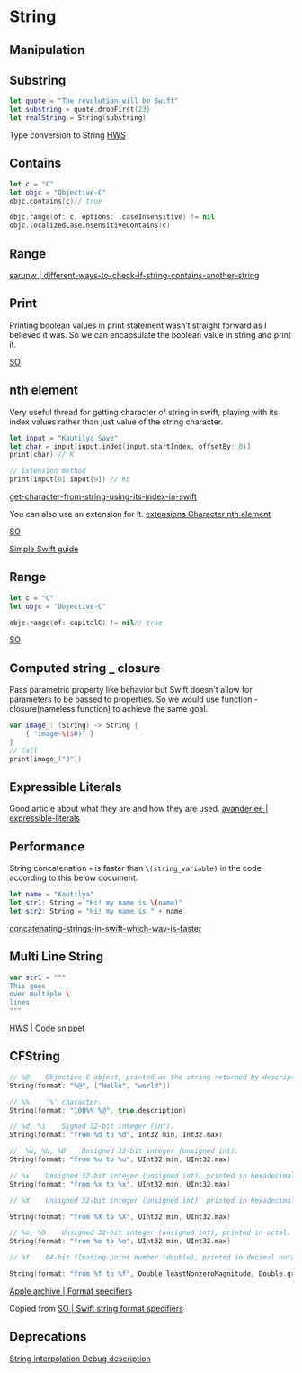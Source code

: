 # String

## Manipulation


## Substring

```swift
let quote = "The revolution will be Swift"
let substring = quote.dropFirst(23)
let realString = String(substring)
```

Type conversion to String [HWS](https://www.hackingwithswift.com/example-code/language/how-to-convert-a-substring-to-a-string)


## Contains

```swift
let c = "C"
let objc = "Objective-C"
objc.contains(c)// true

objc.range(of: c, options: .caseInsensitive) != nil
objc.localizedCaseInsensitiveContains(c)

```

## Range




[sarunw |  different-ways-to-check-if-string-contains-another-string](https://sarunw.com/posts/different-ways-to-check-if-string-contains-another-string-in-swift/)



## Print

Printing boolean values in print statement wasn’t straight forward as I believed it was.
So we can encapsulate the boolean value in string and print it.

[SO](https://stackoverflow.com/questions/28136555/display-the-value-of-bool-in-swift)


## nth element

Very useful thread for getting character of string in swift, playing with its index values rather than just value of the string character.

```swift
let input = "Kautilya Save"
let char = input[input.index(input.startIndex, offsetBy: 0)]
print(char) // K

// Extension method
print(input[0] input[9]) // KS
```
[get-character-from-string-using-its-index-in-swift](https://www.simpleswiftguide.com/get-character-from-string-using-its-index-in-swift/)

You can also use an extension for it. [extensions Character nth element](/ios/lifecycle/extensions.md)

[SO](https://stackoverflow.com/questions/24092884/get-nth-character-of-a-string-in-swift-programming-language)

[Simple Swift guide](https://www.simpleswiftguide.com/get-character-from-string-using-its-index-in-swift/)


## Range

```swift
let c = "C"
let objc = "Objective-C"

objc.range(of: capitalC) != nil// true
```


[SO](https://stackoverflow.com/questions/28182441/swift-how-to-get-substring-from-start-to-last-index-of-character)


## Computed string _ closure 

Pass parametric property like behavior but Swift doesn't allow for parameters to be passed to properties. So we would use function - closure(nameless function) to achieve the same goal.

```swift
var image_: (String) -> String {
	{ "image-\($0)" }
}
// Call
print(image_("3"))
```


## Expressible Literals

Good article about what they are and how they are used.
[avanderlee | expressible-literals](https://www.avanderlee.com/swift/expressible-literals/)

## Performance

String concatenation `+` is faster than `\(string_variable)` in the code according to this below document.

```swift
let name = "Kautilya"
let str1: String = "Hi! my name is \(name)"
let str2: String = "Hi! my name is " + name
```


[concatenating-strings-in-swift-which-way-is-faster](https://www.globalnerdy.com/2016/02/03/concatenating-strings-in-swift-which-way-is-faster/)


## Multi Line String

```swift
var str1 = """
This goes
over multiple \
lines
"""
```

[HWS | Code snippet](https://www.hackingwithswift.com/sixty/1/3/multi-line-strings) 

## CFString

```swift
// %@    Objective-C object, printed as the string returned by descriptionWithLocale: if available, or description otherwise.
String(format: "%@", ["Hello", "world"])
```


```swift
// %%    '%' character.
String(format: "100%% %@", true.description)
```

```swift
// %d, %i    Signed 32-bit integer (int).
String(format: "from %d to %d", Int32.min, Int32.max)
```


```swift
//  %u, %U, %D    Unsigned 32-bit integer (unsigned int).
String(format: "from %u to %u", UInt32.min, UInt32.max)
```

> 

```swift
// %x    Unsigned 32-bit integer (unsigned int), printed in hexadecimal using the digits 0–9 and lowercase a–f.
String(format: "from %x to %x", UInt32.min, UInt32.max)
```


```swift
// %X    Unsigned 32-bit integer (unsigned int), printed in hexadecimal using the digits 0–9 and uppercase A–F.

String(format: "from %X to %X", UInt32.min, UInt32.max)
```


```swift
// %o, %O    Unsigned 32-bit integer (unsigned int), printed in octal.
String(format: "from %o to %o", UInt32.min, UInt32.max)
```


```swift
// %f    64-bit floating-point number (double), printed in decimal notation. Produces "inf", "infinity", or "nan".

String(format: "from %f to %f", Double.leastNonzeroMagnitude, Double.greatestFiniteMagnitude)
```




[Apple archive | Format specifiers](https://developer.apple.com/library/archive/documentation/CoreFoundation/Conceptual/CFStrings/formatSpecifiers.html)

Copied from [SO | Swift string format specifiers](https://stackoverflow.com/questions/52332747/what-are-the-supported-swift-string-format-specifiers)


## Deprecations

[String interpolation Debug description](https://izziswift.com/how-to-solve-string-interpolation-produces-a-debug-description-for-an-optional-value-did-you-mean-to-make-this-explicit-in-xcode-8-3-beta/)
